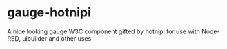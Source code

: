 # gauge-hotnipi
A nice looking gauge W3C component gifted by hotnipi for use with Node-RED, uibuilder and other uses
